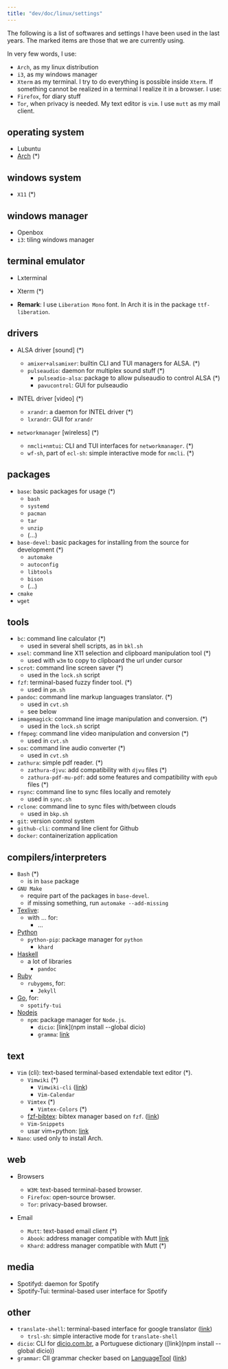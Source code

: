 ```yaml
---
title: "dev/doc/linux/settings"
---
```


The following is a list of softwares and settings I have been used in the last years. The marked items are those that we are currently using.

In very few words, I use:
* `Arch`, as my linux distribution
* `i3`, as my windows manager
* `Xterm` as my terminal.
I try to do everything is possible inside `Xterm`. If something cannot be realized in a terminal I realize it in a browser. I use:
* `Firefox`, for diary stuff
* `Tor`, when privacy is needed.
My text editor is `vim`. I use `mutt` as my mail client.
       
operating system
-----------------

* Lubuntu
* [Arch](arch) (*)

windows system
----------------

* `X11` (*)

windows manager
-----------------

* Openbox
* `i3`: tiling windows manager

terminal emulator
--------------------

* Lxterminal
* Xterm (*)

* **Remark**: I use `Liberation Mono` font. In Arch it is in the package `ttf-liberation`. 

drivers
---------

* ALSA driver [sound] (*)
    * `amixer+alsamixer`: builtin CLI and TUI managers for ALSA. (*)
    * `pulseaudio`: daemon for multiplex sound stuff (*)
        * `pulseadio-alsa`: package to allow pulseaudio to control ALSA (*)
        * `pavucontrol`: GUI for pulseaudio
    
* INTEL driver [video] (*)
    * `xrandr`: a daemon for INTEL driver (*)
    * `lxrandr`: GUI for `xrandr`
     
* `networkmanager` [wireless] (*)
    * `nmcli+nmtui`: CLI and TUI interfaces for `networkmanager`. (*)
    * `wf-sh`, part of `ecl-sh`: simple interactive mode for `nmcli`. (*)
    
packages
-------------------

* `base`: basic packages for usage (*)
    * `bash`
    * `systemd`
    * `pacman`
    * `tar`
    * `unzip`
    * (...)
* `base-devel`: basic packages for installing from the source for development (*)
    * `automake`
    * `autoconfig`
    * `libtools`
    * `bison`
    * (...)
* `cmake`
* `wget`

tools
--------

* `bc`: command line calculator (*)
    * used in several shell scripts, as in `bkl.sh`
* `xsel`: command line X11 selection and clipboard manipulation tool (*)
    * used with `w3m` to copy to clipboard the url under cursor
* `scrot`: command line screen saver (*)
    * used in the `lock.sh` script
* `fzf`: terminal-based fuzzy finder tool. (*)
    * used in `pm.sh`
* `pandoc`: command line markup languages translator. (*)
    * used in `cvt.sh`
    * see below
* `imagemagick`: command line image manipulation and conversion. (*)
    * used in the `lock.sh` script
* `ffmpeg`: command line video manipulation and conversion (*)
    * used in `cvt.sh`
* `sox`: command line audio converter (*)
    * used in `cvt.sh` 
* `zathura`: simple pdf reader. (*)
    - `zathura-djvu`: add compatibility with `djvu` files (*)
    - `zathura-pdf-mu-pdf`: add some features and compatibility with `epub` files (*)
* `rsync`: command line to sync files locally and remotely
    * used in  `sync.sh`
* `rclone`: command line to sync files with/between clouds
    * used in `bkp.sh`
* `git`: version control system
* `github-cli`: command line client for Github
* `docker`: containerization application
    
compilers/interpreters
------------------------

* `Bash` (*)
    * is in `base` package
* `GNU Make`
    * require part of the packages in `base-devel`.
    * if missing something, run `automake --add-missing`
* [Texlive](Texlive):
    * with ... for:
        * ...
* [Python](Python)
    * `python-pip`: package manager for `python`
        - `khard`
* [Haskell](Haskell)
    * a lot of libraries
        - `pandoc` 
* [Ruby](Ruby)
    * `rubygems`, for:
        - `Jekyll`
* [Go](Go), for: 
    *  `spotify-tui`
* [Nodejs](Node)
    * `npm`: package manager for `Node.js`.
        - `dicio`: [link](npm install --global dicio)
        - `gramma`: [link](https://github.com/caderek/gramma)

text
------

* `Vim` (cli): text-based terminal-based extendable text editor (*).
    * `Vimwiki` (*)
        * `Vimwiki-cli` ([link](https://github.com/sstallion/vimwiki-cli))
        * `Vim-Calendar`
    * `Vimtex` (*)
        * `Vimtex-Colors` (*)
    * [fzf-bibtex](fzf-bibtex): bibtex manager based on `fzf`.  ([link](https://github.com/msprev/fzf-bibtex))
    * `Vim-Snippets`
    * usar vim+python: [link](https://realpython.com/vim-and-python-a-match-made-in-heaven/)
* `Nano`: used only to install Arch.

web
----

* Browsers
    * `W3M`: text-based terminal-based browser.
    * `Firefox`: open-source browser.
    * `Tor`: privacy-based browser.
        
* Email
    * `Mutt`: text-based email client (*) 
    * `Abook`: address manager compatible with Mutt [link](https://github.com/hhirsch/abook)  
    * `Khard`: address manager compatible with Mutt (*)

media
--------

* Spotifyd: daemon for Spotify
* Spotify-Tui: terminal-based user interface for Spotify

other
-------

* `translate-shell`: terminal-based interface for google translator ([link](https://github.com/soimort/translate-shell))
    * `trsl-sh`: simple interactive mode for `translate-shell`
* `dicio`: CLI for [dicio.com.br](https://www.dicio.com.br/), a Portuguese dictionary ([link](npm install --global dicio))
* `grammar`: ClI grammar checker based on [LanguageTool](https://languagetool.org/) ([link](https://github.com/caderek/gramma))


